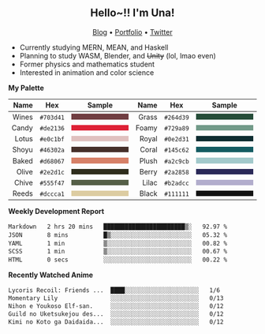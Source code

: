<h2 align="center">
  Hello~!! I'm Una!
</h2>

<p align="center">
  <a href="https://anarchy.website/">Blog</a> &bull;
  <a href="https://una-ada.github.io/">Portfolio</a> &bull;
  <a href="https://twitter.com/xn__z7x">Twitter</a>
</p>

- Currently studying MERN, MEAN, and Haskell
- Planning to study WASM, Blender, and ~~Unity~~ (lol, lmao even)
- Former physics and mathematics student
- Interested in animation and color science

**My Palette**

|  Name |   Hex   |       Sample       |  Name |   Hex   |       Sample       |
| ----: | :-----: | :----------------: | ----: | :-----: | :----------------: |
| Wines |`#703d41`| ![Wines](/c/0.png) | Grass |`#264d39`| ![Grass](/c/8.png) |
| Candy |`#de2136`| ![Candy](/c/1.png) | Foamy |`#729a89`| ![Foamy](/c/9.png) |
| Lotus |`#e0c1bf`| ![Lotus](/c/2.png) | Royal |`#0e2d31`| ![Royal](/c/A.png) |
| Shoyu |`#46302a`| ![Shoyu](/c/3.png) | Coral |`#145c62`| ![Coral](/c/B.png) |
| Baked |`#d68067`| ![Baked](/c/4.png) | Plush |`#a2c9cb`| ![Plush](/c/C.png) |
| Olive |`#2e2d1c`| ![Olive](/c/5.png) | Berry |`#2a2858`| ![Berry](/c/D.png) |
| Chive |`#555f47`| ![Chive](/c/6.png) | Lilac |`#b2adcc`| ![Lilac](/c/E.png) |
| Reeds |`#dccca1`| ![Reeds](/c/7.png) | Black |`#111111`| ![Black](/c/F.png) |

**Weekly Development Report**

<!--START_SECTION:waka-->

```txt
Markdown   2 hrs 20 mins   ███████████████████████▒░   92.97 %
JSON       8 mins          █▒░░░░░░░░░░░░░░░░░░░░░░░   05.32 %
YAML       1 min           ▒░░░░░░░░░░░░░░░░░░░░░░░░   00.82 %
SCSS       1 min           ▒░░░░░░░░░░░░░░░░░░░░░░░░   00.67 %
HTML       0 secs          ░░░░░░░░░░░░░░░░░░░░░░░░░   00.22 %
```

<!--END_SECTION:waka-->

**Recently Watched Anime**

<!-- RECENT-ANIME:START -->

    Lycoris Recoil: Friends ...  ████░░░░░░░░░░░░░░░░░░░░░   1/6
    Momentary Lily               ░░░░░░░░░░░░░░░░░░░░░░░░░   0/13
    Nihon e Youkoso Elf-san.     ░░░░░░░░░░░░░░░░░░░░░░░░░   0/12
    Guild no Uketsukejou des...  ░░░░░░░░░░░░░░░░░░░░░░░░░   0/12
    Kimi no Koto ga Daidaida...  ░░░░░░░░░░░░░░░░░░░░░░░░░   0/12
<!-- RECENT-ANIME:END -->
